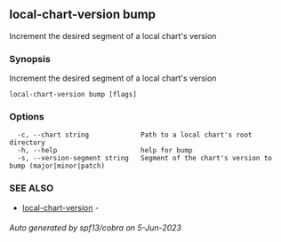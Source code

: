 ## local-chart-version bump

Increment the desired segment of a local chart's version

### Synopsis

Increment the desired segment of a local chart's version

```
local-chart-version bump [flags]
```

### Options

```
  -c, --chart string             Path to a local chart's root directory
  -h, --help                     help for bump
  -s, --version-segment string   Segment of the chart's version to bump (major|minor|patch)
```

### SEE ALSO

* [local-chart-version](local-chart-version.md)	 - 

###### Auto generated by spf13/cobra on 5-Jun-2023
